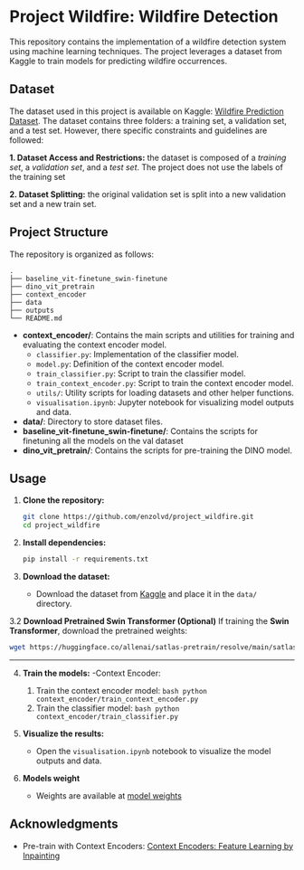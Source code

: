# Project Wildfire: Wildfire Detection

This repository contains the implementation of a wildfire detection system using machine learning techniques. The project leverages a dataset from Kaggle to train models for predicting wildfire occurrences.

## Dataset

The dataset used in this project is available on Kaggle: [Wildfire Prediction Dataset](https://www.kaggle.com/datasets/abdelghaniaaba/wildfire-prediction-dataset).  The dataset contains three folders: a training set, a validation set, and a test set. However, there specific constraints and guidelines are followed:

  **1. Dataset Access and Restrictions:** the dataset is composed of a *training set*, a *validation set*, and a *test set*. The project does not use the labels of the training set

  **2. Dataset Splitting:**  the original validation set is split into a new validation set and a new train set. 



## Project Structure

The repository is organized as follows:

```
.
├── baseline_vit-finetune_swin-finetune
├── dino_vit_pretrain
├── context_encoder
├── data
├── outputs
└── README.md
```

- **context_encoder/**: Contains the main scripts and utilities for training and evaluating the context encoder model.
  - `classifier.py`: Implementation of the classifier model.
  - `model.py`: Definition of the context encoder model.
  - `train_classifier.py`: Script to train the classifier model.
  - `train_context_encoder.py`: Script to train the context encoder model.
  - `utils/`: Utility scripts for loading datasets and other helper functions.
  - `visualisation.ipynb`: Jupyter notebook for visualizing model outputs and data.
- **data/**: Directory to store dataset files.
- **baseline_vit-finetune_swin-finetune/**: Contains the scripts for finetuning all the models on the val dataset
- **dino_vit_pretrain/**: Contains the scripts for pre-training the DINO model.
## Usage

1. **Clone the repository:**
   ```bash
   git clone https://github.com/enzolvd/project_wildfire.git
   cd project_wildfire
   ```

2. **Install dependencies:**
   ```bash
   pip install -r requirements.txt
   ```

3. **Download the dataset:**
   - Download the dataset from [Kaggle](https://www.kaggle.com/datasets/abdelghaniaaba/wildfire-prediction-dataset) and place it in the `data/` directory.

3.2 **Download Pretrained Swin Transformer (Optional)**
If training the **Swin Transformer**, download the pretrained weights:

```bash
wget https://huggingface.co/allenai/satlas-pretrain/resolve/main/satlas-model-v1-highres.pth -O satlas-model-v1-highres.pth
```

---
4. **Train the models:**
   -Context Encoder:
     1. Train the context encoder model:
       ```bash
       python context_encoder/train_context_encoder.py
       ```
     2. Train the classifier model:
       ```bash
       python context_encoder/train_classifier.py
       ```

6. **Visualize the results:**
   - Open the `visualisation.ipynb` notebook to visualize the model outputs and data.
  
7. **Models weight**
   - Weights are available at [model weights](https://shorturl.at/JuJes)
  

## Acknowledgments

- Pre-train with Context Encoders: [Context Encoders: Feature Learning by Inpainting](https://arxiv.org/pdf/1604.07379)

